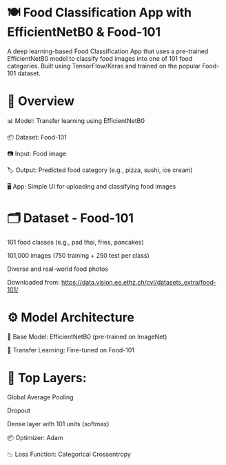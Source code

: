 <H1>🍽️ Food Classification App with EfficientNetB0 & Food-101</H1>
A deep learning-based Food Classification App that uses a pre-trained EfficientNetB0 model to classify food images into one of 101 food categories. Built using TensorFlow/Keras and trained on the popular Food-101 dataset.

<H1>🧠 Overview</H1>
📊 Model: Transfer learning using EfficientNetB0

📦 Dataset: Food-101

📷 Input: Food image

🏷️ Output: Predicted food category (e.g., pizza, sushi, ice cream)

🖥️ App: Simple UI for uploading and classifying food images

<H1>🗂️ Dataset - Food-101</H1>
101 food classes (e.g., pad thai, fries, pancakes)

101,000 images (750 training + 250 test per class)

Diverse and real-world food photos

Downloaded from: https://data.vision.ee.ethz.ch/cvl/datasets_extra/food-101/

<H1>⚙️ Model Architecture</H1>
🧠 Base Model: EfficientNetB0 (pre-trained on ImageNet)

🔄 Transfer Learning: Fine-tuned on Food-101

<H1>🔗 Top Layers:</H1>

Global Average Pooling

Dropout

Dense layer with 101 units (softmax)

📦 Optimizer: Adam

📉 Loss Function: Categorical Crossentropy

